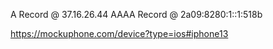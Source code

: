 A Record @ 37.16.26.44
AAAA Record @ 2a09:8280:1::1:518b

https://mockuphone.com/device?type=ios#iphone13
